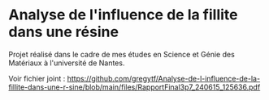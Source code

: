# Analyse de l'influence de la fillite dans une résine

Projet réalisé dans le cadre de mes études en Science et Génie des Matériaux à l'université de Nantes.

Voir fichier joint : https://github.com/gregytf/Analyse-de-l-influence-de-la-fillite-dans-une-r-sine/blob/main/files/RapportFinal3p7_240615_125636.pdf
